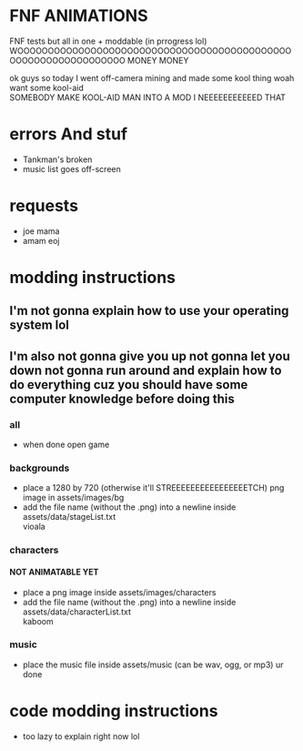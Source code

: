 # FNF ANIMATIONS

FNF tests but all in one + moddable (in prrogress lol) WOOOOOOOOOOOOOOOOOOOOOOOOOOOOOOOOOOOOOOOOOOOOOOOOOOOOOOOOOOOOOOOO MONEY MONEY

ok guys so today I went off-camera mining and made some kool thing woah<br>
want some kool-aid<br>
SOMEBODY MAKE KOOL-AID MAN INTO A MOD I NEEEEEEEEEEED THAT<br>

# errors And stuf
- Tankman's broken
- music list goes off-screen

# requests
- joe mama
- amam eoj

# modding instructions
## I'm not gonna explain how to use your operating system lol
## I'm also not gonna give you up not gonna let you down not gonna run around and explain how to do everything cuz you should have some computer knowledge before doing this

### all
- when done open game

### backgrounds
- place a 1280 by 720 (otherwise it'll STREEEEEEEEEEEEEEEETCH) png image in assets/images/bg
- add the file name (without the .png) into a newline inside assets/data/stageList.txt<br>
vioala

### characters
#### NOT ANIMATABLE YET
- place a png image inside assets/images/characters
- add the file name (without the .png) into a newline inside assets/data/characterList.txt<br>
kaboom

### music
- place the music file inside assets/music (can be wav, ogg, or mp3)
ur done

# code modding instructions
- too lazy to explain right now lol